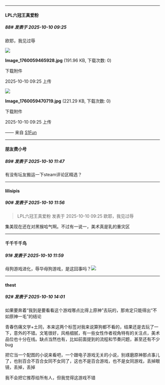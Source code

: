 ﻿
*****

####  LPL六冠王真爱粉  
##### 88#       发表于 2025-10-10 09:25

欧耶，我见过辱

<img src="https://img.stage1st.com/forum/202510/10/092548qjjfha7znf8v8nfj.jpg" referrerpolicy="no-referrer">

<strong>Image_1760059465928.jpg</strong> (191.96 KB, 下载次数: 0)

下载附件

2025-10-10 09:25 上传

<img src="https://img.stage1st.com/forum/202510/10/092548i0ff9phiq0f9qjja.jpg" referrerpolicy="no-referrer">

<strong>Image_1760059470719.jpg</strong> (221.29 KB, 下载次数: 0)

下载附件

2025-10-10 09:25 上传

—— 来自 [S1Fun](https://s1fun.koalcat.com)


*****

####  朋友费小号  
##### 89#       发表于 2025-10-10 11:47

有没有坛友搬运一下steam评论区精选？


*****

####  lilisipis  
##### 90#       发表于 2025-10-10 11:56

<blockquote>LPL六冠王真爱粉 发表于 2025-10-10 09:25
欧耶，我见过辱

</blockquote>

集美现在还在对黑猴哈气啊。不过有一说一，美术真是乳的重灾区

*****

####  千千千千鸟  
##### 91#       发表于 2025-10-10 11:59

母狗游戏进化，辱华母狗游戏，是这回事吗？<img src="https://static.stage1st.com/image/smiley/face2017/048.png" referrerpolicy="no-referrer">


*****

####  thest  
##### 92#       发表于 2025-10-10 14:01

如果要奔着“我到是要看看这个游戏哪点比得上原神”去玩的，那肯定只能得出“不如原神一毛”的结论

青春伤痛文学+土同，本来这两个标签对我来说算狗都不看的，结果还是去玩了一下，意外的不错。文笔很好，风格细腻，有一些女性作者视角特有的关注点，美术品位也十分在线。缺点当然也有，比如前面提到的流程和节奏问题，甚至还有不少bug

把它当一个配图的小说来看吧，一个跟电子游戏无关的小说，别琢磨原神那点事儿了，也别百合不百合女同不女同了，这也不是百合游戏，也不是女同游戏，丢掉眼镜，丢掉，丢掉

我不会把它推荐给所有人，但我觉得这游戏不错

